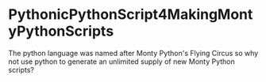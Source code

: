 # PythonicPythonScript4MakingMontyPythonScripts
The python language was named after Monty Python's Flying Circus so why not use python to generate an unlimited supply of new Monty Python scripts?
